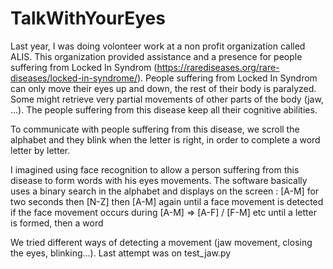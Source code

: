# TalkWithYourEyes

Last year, I was doing volonteer work at a non profit organization called ALIS.
This organization provided assistance and a presence for people suffering from Locked In Syndrom (https://rarediseases.org/rare-diseases/locked-in-syndrome/).
People suffering from Locked In Syndrom can only move their eyes up and down, the rest of their body is paralyzed. Some might retrieve very partial movements
of other parts of the body (jaw, ...). The people suffering from this disease keep all their cognitive abilities.

To communicate with people suffering from this disease, we scroll the alphabet and they blink when the letter is right, in order to complete a word letter by letter.

I imagined using face recognition to allow a person suffering from this disease to form words with his eyes movements.
The software basically uses a binary search in the alphabet and displays on the screen : 
[A-M] for two seconds then [N-Z] then [A-M] again
until a face movement is detected
if the face movement occurs during [A-M] => [A-F] / [F-M] etc
until a letter is formed, then a word

We tried different ways of detecting a movement (jaw movement, closing the eyes, blinking...). Last attempt was on test_jaw.py 


